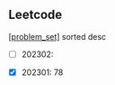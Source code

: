 ## Leetcode 
[[problem_set]](https://leetcode.com/problemset/all/?sorting=W3sic29ydE9yZGVyIjoiREVTQ0VORElORyIsIm9yZGVyQnkiOiJBQ19SQVRFIn1d) sorted desc
- [ ] 202302: 
- [x] 202301: 78


